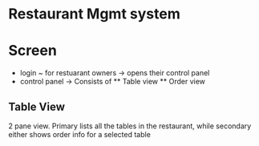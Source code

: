 # Restaurant Mgmt system

# Screen
* login ~ for restuarant owners -> opens their control panel
* control panel -> Consists of 
** Table view
** Order view

## Table View
2 pane view. Primary lists all the tables in the restaurant, while secondary either shows order info for a selected table
